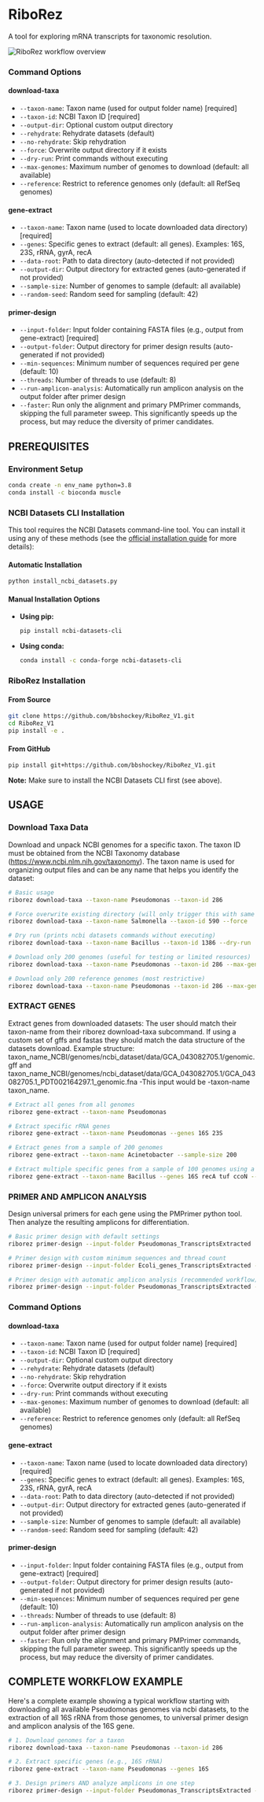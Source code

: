 # RiboRez

A tool for exploring mRNA transcripts for taxonomic resolution. 

![RiboRez workflow overview](assests/riborez_cli_overview.png)

### Command Options

#### download-taxa
- `--taxon-name`: Taxon name (used for output folder name) [required]
- `--taxon-id`: NCBI Taxon ID [required]
- `--output-dir`: Optional custom output directory
- `--rehydrate`: Rehydrate datasets (default)
- `--no-rehydrate`: Skip rehydration
- `--force`: Overwrite output directory if it exists
- `--dry-run`: Print commands without executing
- `--max-genomes`: Maximum number of genomes to download (default: all available)
- `--reference`: Restrict to reference genomes only (default: all RefSeq genomes)

#### gene-extract
- `--taxon-name`: Taxon name (used to locate downloaded data directory) [required]
- `--genes`: Specific genes to extract (default: all genes). Examples: 16S, 23S, rRNA, gyrA, recA
- `--data-root`: Path to data directory (auto-detected if not provided)
- `--output-dir`: Output directory for extracted genes (auto-generated if not provided)
- `--sample-size`: Number of genomes to sample (default: all available)
- `--random-seed`: Random seed for sampling (default: 42)

#### primer-design
- `--input-folder`: Input folder containing FASTA files (e.g., output from gene-extract) [required]
- `--output-folder`: Output directory for primer design results (auto-generated if not provided)
- `--min-sequences`: Minimum number of sequences required per gene (default: 10)
- `--threads`: Number of threads to use (default: 8)
- `--run-amplicon-analysis`: Automatically run amplicon analysis on the output folder after primer design
- `--faster`: Run only the alignment and primary PMPrimer commands, skipping the full parameter sweep. This significantly speeds up the process, but may reduce the diversity of primer candidates.

## PREREQUISITES

### Environment Setup
```bash
conda create -n env_name python=3.8
conda install -c bioconda muscle
```

### NCBI Datasets CLI Installation
This tool requires the NCBI Datasets command-line tool. You can install it using any of these methods (see the [official installation guide](https://www.ncbi.nlm.nih.gov/datasets/docs/v2/command-line-tools/download-and-install/) for more details):

#### Automatic Installation
```bash
python install_ncbi_datasets.py
```

#### Manual Installation Options
- **Using pip:**
  ```bash
  pip install ncbi-datasets-cli
  ```
- **Using conda:**
  ```bash
  conda install -c conda-forge ncbi-datasets-cli
  ```

### RiboRez Installation

#### From Source
```bash
git clone https://github.com/bbshockey/RiboRez_V1.git
cd RiboRez_V1
pip install -e .
```

#### From GitHub
```bash
pip install git+https://github.com/bbshockey/RiboRez_V1.git
```

**Note:** Make sure to install the NCBI Datasets CLI first (see above).

## USAGE

### Download Taxa Data

Download and unpack NCBI genomes for a specific taxon. The taxon ID must be obtained from the NCBI Taxonomy database (https://www.ncbi.nlm.nih.gov/taxonomy). The taxon name is used for organizing output files and can be any name that helps you identify the dataset:

```bash
# Basic usage
riborez download-taxa --taxon-name Pseudomonas --taxon-id 286

# Force overwrite existing directory (will only trigger this with same taxon-name parameter)
riborez download-taxa --taxon-name Salmonella --taxon-id 590 --force

# Dry run (prints ncbi datasets commands without executing)
riborez download-taxa --taxon-name Bacillus --taxon-id 1386 --dry-run

# Download only 200 genomes (useful for testing or limited resources)
riborez download-taxa --taxon-name Pseudomonas --taxon-id 286 --max-genomes 200

# Download only 200 reference genomes (most restrictive)
riborez download-taxa --taxon-name Pseudomonas --taxon-id 286 --max-genomes 200 --reference
```

### EXTRACT GENES

Extract genes from downloaded datasets:
The user should match their taxon-name from their riborez download-taxa subcommand. If using a custom set of gffs and fastas they should match the data structure of the datasets download. Example structure: taxon_name_NCBI/genomes/ncbi_dataset/data/GCA_043082705.1/genomic.gff and taxon_name_NCBI/genomes/ncbi_dataset/data/GCA_043082705.1/GCA_043082705.1_PDT002164297.1_genomic.fna -This input would be -taxon-name taxon_name.

```bash
# Extract all genes from all genomes 
riborez gene-extract --taxon-name Pseudomonas

# Extract specific rRNA genes
riborez gene-extract --taxon-name Pseudomonas --genes 16S 23S

# Extract genes from a sample of 200 genomes
riborez gene-extract --taxon-name Acinetobacter --sample-size 200

# Extract multiple specific genes from a sample of 100 genomes using a repeatable seed.
riborez gene-extract --taxon-name Bacillus --genes 16S recA tuf ccoN --sample-size 100 --random-seed 123
```

### PRIMER AND AMPLICON ANALYSIS

Design universal primers for each gene using the PMPrimer python tool. Then analyze the resulting amplicons for differentiation. 
```bash
# Basic primer design with default settings
riborez primer-design --input-folder Pseudomonas_TranscriptsExtracted

# Primer design with custom minimum sequences and thread count
riborez primer-design --input-folder Ecoli_genes_TranscriptsExtracted --min-sequences 20 --threads 4

# Primer design with automatic amplicon analysis (recommended workflow)
riborez primer-design --input-folder Pseudomonas_TranscriptsExtracted --run-amplicon-analysis
```

### Command Options

#### download-taxa
- `--taxon-name`: Taxon name (used for output folder name) [required]
- `--taxon-id`: NCBI Taxon ID [required]
- `--output-dir`: Optional custom output directory
- `--rehydrate`: Rehydrate datasets (default)
- `--no-rehydrate`: Skip rehydration
- `--force`: Overwrite output directory if it exists
- `--dry-run`: Print commands without executing
- `--max-genomes`: Maximum number of genomes to download (default: all available)
- `--reference`: Restrict to reference genomes only (default: all RefSeq genomes)

#### gene-extract
- `--taxon-name`: Taxon name (used to locate downloaded data directory) [required]
- `--genes`: Specific genes to extract (default: all genes). Examples: 16S, 23S, rRNA, gyrA, recA
- `--data-root`: Path to data directory (auto-detected if not provided)
- `--output-dir`: Output directory for extracted genes (auto-generated if not provided)
- `--sample-size`: Number of genomes to sample (default: all available)
- `--random-seed`: Random seed for sampling (default: 42)

#### primer-design
- `--input-folder`: Input folder containing FASTA files (e.g., output from gene-extract) [required]
- `--output-folder`: Output directory for primer design results (auto-generated if not provided)
- `--min-sequences`: Minimum number of sequences required per gene (default: 10)
- `--threads`: Number of threads to use (default: 8)
- `--run-amplicon-analysis`: Automatically run amplicon analysis on the output folder after primer design
- `--faster`: Run only the alignment and primary PMPrimer commands, skipping the full parameter sweep. This significantly speeds up the process, but may reduce the diversity of primer candidates.

## COMPLETE WORKFLOW EXAMPLE

Here's a complete example showing a typical workflow starting with downloading all available Pseudomonas genomes via ncbi datasets, to the extraction of all 16S rRNA from those genomes, to universal primer design and amplicon analysis of the 16S gene. 

```bash
# 1. Download genomes for a taxon
riborez download-taxa --taxon-name Pseudomonas --taxon-id 286

# 2. Extract specific genes (e.g., 16S rRNA)
riborez gene-extract --taxon-name Pseudomonas --genes 16S

# 3. Design primers AND analyze amplicons in one step
riborez primer-design --input-folder Pseudomonas_TranscriptsExtracted --run-amplicon-analysis
```
